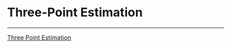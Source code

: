 # Three-Point Estimation
___
[Three Point Estimation](https://cleancoders.com/blog/2021-02-16-clean-coders-planning-poker)
